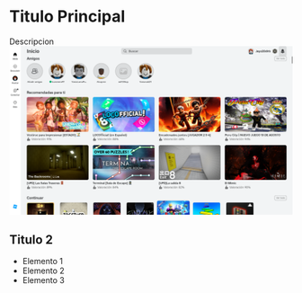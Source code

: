 # Titulo Principal
Descripcion
![Foto](./RobloxScreenShot20240729_172931973.png)
## Titulo 2
- Elemento 1
- Elemento 2
- Elemento 3

